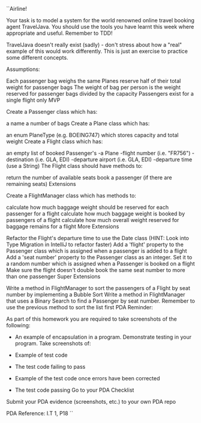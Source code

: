 ``Airline!

Your task is to model a system for the world renowned online travel booking agent TravelJava. You should use the tools you have learnt this week where appropriate and useful. Remember to TDD!

TravelJava doesn't really exist (sadly) - don't stress about how a "real" example of this would work differently. This is just an exercise to practice some different concepts.

Assumptions:

Each passenger bag weighs the same
Planes reserve half of their total weight for passenger bags
The weight of bag per person is the weight reserved for passenger bags divided by the capacity
Passengers exist for a single flight only
MVP

Create a Passenger class which has:

a name
a number of bags
Create a Plane class which has:

an enum PlaneType (e.g. BOEING747) which stores capacity and total weight
Create a Flight class which has:

an empty list of booked Passenger's
-a Plane
-flight number (i.e. "FR756")
-destination (i.e. GLA, EDI)
-departure airport (i.e. GLA, EDI)
-departure time (use a String)
The Flight class should have methods to:

return the number of available seats
book a passenger (if there are remaining seats)
Extensions

Create a FlightManager class which has methods to:

calculate how much baggage weight should be reserved for each passenger for a flight
calculate how much baggage weight is booked by passengers of a flight
calculate how much overall weight reserved for baggage remains for a flight
More Extensions

Refactor the Flight's departure time to use the Date class (HINT: Look into Type Migration in IntelliJ to refactor faster)
Add a 'flight' property to the Passenger class which is assigned when a passenger is added to a flight
Add a 'seat number' property to the Passenger class as an integer. Set it to a random number which is assigned when a Passenger is booked on a flight
Make sure the flight doesn't double book the same seat number to more than one passenger
Super Extensions

Write a method in FlightManager to sort the passengers of a Flight by seat number by implementing a Bubble Sort
Write a method in FlightManager that uses a Binary Search to find a Passenger by seat number. Remember to use the previous method to sort the list first
PDA Reminder:

As part of this homework you are required to take screenshots of the following:

- An example of encapsulation in a program.
Demonstrate testing in your program. Take screenshots of:

- Example of test code
- The test code failing to pass
- Example of the test code once errors have been corrected
- The test code passing
Go to your PDA Checklist

Submit your PDA evidence (screenshots, etc.) to your own PDA repo

PDA Reference: I.T 1, P18 ``
